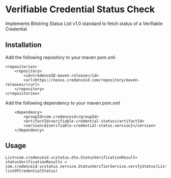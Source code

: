# Verifiable Credential Status Check
Implements Bitstring Status List v1.0 standard to fetch status of a Verifiable Credential

## Installation

Add the following repository to your maven pom.xml

    <repositories>
        <repository>
            <id>CredenceID-maven-release</id>
            <url>https://nexus.credenceid.com/repository/maven-releases/</url>
        </repository>
    </repositories>

Add the following dependency to your maven pom.xml

        <dependency>
            <groupId>com.credenceid</groupId>
            <artifactId>verifiable-credential-status</artifactId>
            <version>${verifiable-credential-status.version}</version>
        </dependency>

## Usage
    
    List<com.credenceid.vcstatus.dto.StatusVerificationResult> statusVerificationResults = 
    com.credenceid.vcstatus.service.StatusVerifierService.verifyStatus(List<com.danubetech.verifiablecredentials.credentialstatus> listOfCredentialStatus)
